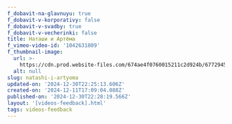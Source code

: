 ```yaml
---
f_dobavit-na-glavnuyu: true
f_dobavit-v-korporativy: false
f_dobavit-v-svadby: true
f_dobavit-v-vecherinki: false
title: Наташи и Артёма
f_vimeo-video-id: '1042631809'
f_thumbnail-image:
  url: >-
    https://cdn.prod.website-files.com/674ae4f0760015211c2d924b/6772945a6c1c1a37a6a4a8d8_1965655308-6e519918cf758137b217715f8401ce702487637bc0d585e593b630da63144933-d.avif
  alt: null
slug: natashi-i-artyoma
updated-on: '2024-12-30T22:25:13.606Z'
created-on: '2024-12-11T17:09:04.088Z'
published-on: '2024-12-30T22:28:19.566Z'
layout: '[videos-feedback].html'
tags: videos-feedback
---
```



